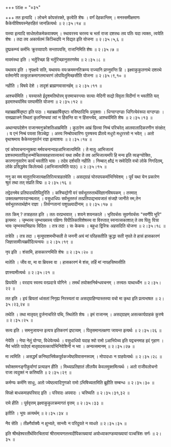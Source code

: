 +++
title = "०३५"

+++
तत इत्यादि । लोचने कोपसंरक्ते, कृत्वेति शेषः । वर्णं देहकान्तिम् । मनस्समीक्षमाणः कैकेयीविषयस्नेहरहितं जानन्नित्यर्थः  ॥  २।३५।१४  ॥   

  

यस्या इत्यादि सार्धश्लोकमेकवाक्यम् । स्थावरस्य चरस्य च भर्ता राजा दशरथः तव पतिः यदा त्यक्तः, त्वयेति शेषः । तदा तव अकार्यतमं किञ्चिदपि न विद्यत इति योजना  ॥  २।३५।५,६  ॥   

  

दुष्प्रकम्प्यं कर्मभिः क्रूरव्यापारैः सन्तापयसि, राजानिमिति शेषः  ॥  २।३५।७  ॥   

  

मावमंस्था इति । भर्तुरिच्छा हि भर्तुरिच्छानुसरणमेव  ॥  २।३५।८  ॥   

  

यथावय इति । नृपक्षये सति, यथावयः वयःक्रममनतिक्रम्य राज्यानि प्राप्नुवन्ति हि । इक्ष्वाकुकुलनाथे दशरथे वर्तमानेपि तत्कुलक्रमागतमाचरणं लोपयितुमिच्छसीति योजना  ॥  २।३५।९,१०  ॥   

  

नहीति । विषये देशे । तादृशं ब्राह्मणवासानर्हम्  ॥  २।३५।११  ॥   

  

आश्चर्यमिति । यस्यास्ते ईदृशमतिघोरम् वृत्तमाचरन्त्याः सत्याः मेदिनी सद्यो विवृता विदीर्णा न भवतीति यत् इदमाश्चर्यामिव पश्यामीति योजना  ॥  २।३५।१२  ॥   

  

महाब्रह्मर्षिसृष्टा इति पाठः । महाब्रह्मर्षिसृष्टाः वसिष्ठादिभिः प्रयुक्ताः । धिग्वाग्दण्डाः धिगित्येवंरूपा वाग्दण्डाः । रामप्रव्राजने स्थितां कृतनिश्चयां त्वां न हिंसन्ति वा न हिंसन्त्येव, आश्चर्यमिति शेषः  ॥  २।३५।१३  ॥   

  

अथान्यापदेशेन राजानमनुक्रोशतिआम्रमिति । कुठारेण आम्रं छित्त्वा निम्बं परिचरेत् आलवालादिकरणीन संरक्षेत् । य एनं निम्बं पयसा सिञ्चेद्वा । अस्य निम्बोपचारिणः पुरुषस्य प्रीतये मधुरो मधुररसो न भवेत् । अतो वृथाश्रमाय कैकेय्यनुवर्तनं राज्ञ इत्याशयः  ॥  २।३५।१४  ॥   

  

एवं कोपवचनान्युक्त्वा मर्मवचनान्याहआभिजात्यमिति । ते मातुः आभिजात्यं प्रशस्तमातापितृजन्मोचितव्यवहारवत्त्वरूपं यथा तथैव ते तव आभिजात्यमपि हि मन्य इति व्यङ्ग्योक्तिः, कारणानुसारेण कार्यं भवतीति भावः । तदेव दर्शयति नहीति । निम्बात् क्षौद्रं न स्रवेदिति वचो लोके निगदितम्, लोके प्रसिद्धमेव किलेत्यर्थः (आभिजात्यमिति पाठः)  ॥  २।३५।१५  ॥   

  

ननु का मम मातुराभिजात्यक्षतिरित्यत्राहतवेति । असद्ग्राहं घोरपापकर्माभिनिवेशम् । पूर्वं यथा येन प्रकारेण श्रुतं तथा तत् संप्रति विद्मः  ॥  २।३५।१६  ॥   

  

तद्वेदनमेव प्रतिपादयतिपितुरिति । कश्चिद्योगी वरं सर्वभूतरुतार्थविज्ञानविषयकम् । तस्मात् उक्तलक्षणवरदानबलात् । वसुधाधिपः सर्वभूतरुतं तत्प्रतिपाद्यभावजातं संजज्ञे जानीते स्म,तेन सर्वभूतरुतार्थज्ञेन राज्ञा । तिर्यग्गतानां पशुपक्ष्यादीनाम्  ॥  २।३५।१७  ॥   

  

ततः किम् ? तत्राहतत इति । ततः वरप्रभावात् । शयने शयनकाले । भृरिवर्चसः सुवर्णवर्चसः "स्वर्णेपि भूरि" इत्यमरः । जृम्भस्य जृम्भाख्यस्य पक्षिणः पिपीलिकाविशेषस्य वा विरुतात् स्वनात्सकाशात् ते तव पितुः पित्रा भावः जृम्भस्याभिप्रायः विदितः । तत्र तदा । सः केकयः । बहुधा द्विस्त्रिः अहसदिति योजना  ॥  २।३५।१८  ॥   

  

तत्रेति । तत्र तदा । मृत्युपाशमभीप्सती ते जननी अयं मां परिहसतीति क्रुद्धा सती नृपते ते हासं हासकारणं जिज्ञासामीत्यब्रवीदित्यन्वयः  ॥  २।३५।१९  ॥   

  

नृप इति । शंसामि, हासकारणमिति शेषः  ॥  २।३५।२०  ॥   

  

मातेति । जीव वा, मा वा म्रियस्व वा । हासकारणं मे शंस, तर्हि मां नापहसिष्यसीति  

ज्ञास्यामीत्यर्थः  ॥  २।३५।२१  ॥   

  

प्रिययेति । वरदाय स्वस्य वरप्रदात्रे योगिने । तमर्थं तयोक्तनिर्बन्धवचनम् । तत्त्वतः याथार्थ्येन  ॥  २।३५।२२  ॥   

  

तत इति । इयं म्रियतां ध्वंसतां निगृह्य निरस्यतां वा असद्ग्राहिण्यास्तस्या वचो मा कृथा इति प्रत्यभाषत  ॥  २।३५।२३,२४  ॥   

  

तथेति । तथा मातृवत् दुर्जनाचरिते पथि, स्थितेति शेषः । इमं राजानम् । असद्ग्राहम् असत्कार्यग्राहकं कुरुषे  ॥  २।३५।२५  ॥   

  

सत्य इति । समनुजायन्त इत्यत्र इतिकरणं द्रष्टव्यम् । पितृसमानलक्षणा जायन्त इत्यर्थः  ॥  २।३५।२६  ॥   

  

नेयेति । नेया नेतुं योग्या, विधेयेत्यर्थः । वसुधाधिपो यदाह श्वो रामो ऽआभिपेच्य इति यद्वचनमाह इदं गृहाण । नैवं भवेति पाठेएवं मातृवदसत्कार्याभिनिवेशिनी न भव । अन्यत्समानम्  ॥  २।३५।२७  ॥   

  

मा त्वमिति । असद्धर्मं कनिष्ठाभिषेकपूर्वकज्येष्ठविवासनरूपम् । मोपादधाः न ग्राहयेत्यर्थः  ॥  २।३५।२८  ॥   

  

स्वोक्तमनङ्गीकुर्वाणां प्रत्याहन हीति । मिथ्याप्रतिज्ञातं लीलयैव केवलमुक्तमित्यर्थः । अतो राजीवलोचनो राजा त्वदुक्तं न करिष्यति  ॥  २।३५।२९  ॥   

  

कर्मण्यः कर्मणि साधुः, अतो ज्येष्ठत्वादिगुणको रामो ऽभिषिच्यतामिति ब्रूहीति सम्बन्धः  ॥  २।३५।३०  ॥   

  

विपक्षे बाधकमाहपरिवाद इति । परिवादः अपवादः । चरिष्यति  ॥  २।३५।३१,३२  ॥   

  

रामे हीति । पूर्ववृत्तम् इक्ष्वाकुकुलक्रमागतं वृत्तम्  ॥  २।३५।३३  ॥   

  

इतीति । भूयः अत्यर्थम्  ॥  २।३५।३४  ॥   

  

नैव सेति । तीक्ष्णैर्वाक्यैः न क्षुभ्यते, सान्त्वैः न परिदूयते न व्यधते  ॥  २।३५।३५  ॥   

  

इति श्रीमहेश्वरतीर्थविरचितायां श्रीरामायणतत्त्वदीपिकाख्यायां अयोध्याकाण्डव्याख्यायां पञ्चत्रिंशः सर्गः  ॥  २।३५  ॥   

  

  

